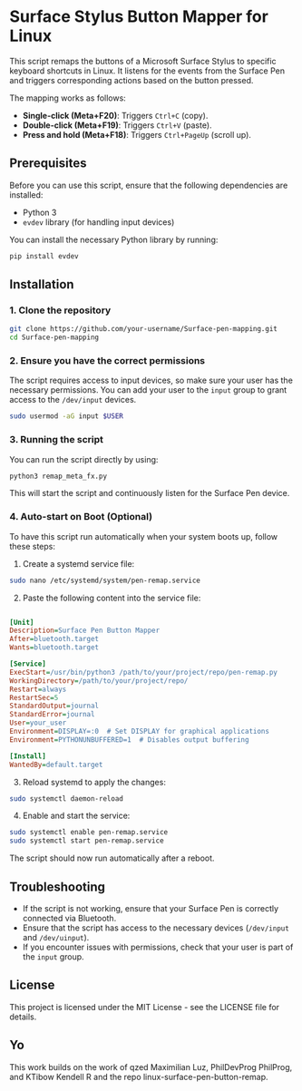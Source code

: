 
# Surface Stylus Button Mapper for Linux

This script remaps the buttons of a Microsoft Surface Stylus to specific keyboard shortcuts in Linux. It listens for the events from the Surface Pen and triggers corresponding actions based on the button pressed. 

The mapping works as follows:
- **Single-click (Meta+F20)**: Triggers `Ctrl+C` (copy).
- **Double-click (Meta+F19)**: Triggers `Ctrl+V` (paste).
- **Press and hold (Meta+F18)**: Triggers `Ctrl+PageUp` (scroll up).

## Prerequisites

Before you can use this script, ensure that the following dependencies are installed:

- Python 3
- `evdev` library (for handling input devices)

You can install the necessary Python library by running:
```bash
pip install evdev
```

## Installation

### 1. Clone the repository
```bash
git clone https://github.com/your-username/Surface-pen-mapping.git
cd Surface-pen-mapping
```

### 2. Ensure you have the correct permissions
The script requires access to input devices, so make sure your user has the necessary permissions. You can add your user to the `input` group to grant access to the `/dev/input` devices.

```bash
sudo usermod -aG input $USER
```

### 3. Running the script
You can run the script directly by using:

```bash
python3 remap_meta_fx.py
```

This will start the script and continuously listen for the Surface Pen device.

### 4. Auto-start on Boot (Optional)

To have this script run automatically when your system boots up, follow these steps:

1. Create a systemd service file:

```bash
sudo nano /etc/systemd/system/pen-remap.service
```

2. Paste the following content into the service file:

```ini

[Unit]
Description=Surface Pen Button Mapper
After=bluetooth.target
Wants=bluetooth.target

[Service]
ExecStart=/usr/bin/python3 /path/to/your/project/repo/pen-remap.py
WorkingDirectory=/path/to/your/project/repo/
Restart=always
RestartSec=5
StandardOutput=journal
StandardError=journal
User=your_user
Environment=DISPLAY=:0  # Set DISPLAY for graphical applications
Environment=PYTHONUNBUFFERED=1  # Disables output buffering

[Install]
WantedBy=default.target

```

3. Reload systemd to apply the changes:

```bash
sudo systemctl daemon-reload
```

4. Enable and start the service:

```bash
sudo systemctl enable pen-remap.service
sudo systemctl start pen-remap.service
```

The script should now run automatically after a reboot.

## Troubleshooting

- If the script is not working, ensure that your Surface Pen is correctly connected via Bluetooth.
- Ensure that the script has access to the necessary devices (`/dev/input` and `/dev/uinput`).
- If you encounter issues with permissions, check that your user is part of the `input` group.

## License

This project is licensed under the MIT License - see the LICENSE file for details.

## Yo
This work builds on the work of 
qzed Maximilian Luz,
PhilDevProg PhilProg,
and KTibow Kendell R 
and the repo linux-surface-pen-button-remap.

